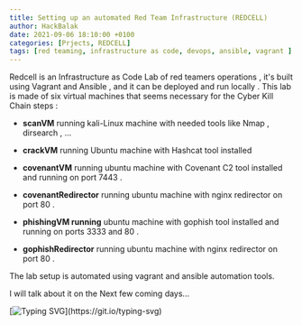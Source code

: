 ```yaml
---
title: Setting up an automated Red Team Infrastructure (REDCELL)
author: HackBalak
date: 2021-09-06 18:10:00 +0100
categories: [Prjects, REDCELL]
tags: [red teaming, infrastructure as code, devops, ansible, vagrant ]
---
```


Redcell is an Infrastructure as Code Lab of red teamers operations , it's built using Vagrant and Ansible , and it can be deployed and run locally .
This lab is made of six virtual machines that seems necessary for the Cyber Kill Chain steps :

- **scanVM** running kali-Linux machine with needed tools like Nmap , dirsearch , ...

- **crackVM** running Ubuntu machine with Hashcat tool installed

- **covenantVM** running ubuntu machine with Covenant C2 tool installed and running on port 7443 .

- **covenantRedirector** running ubuntu machine with nginx redirector on port 80 .

- **phishingVM running** ubuntu machine with gophish tool installed and running on ports 3333 and 80 .

- **gophishRedirector** running ubuntu machine with nginx redirector on port 80 .

The lab setup is automated using vagrant and ansible automation tools.

I will talk about it on the Next few coming days...


[![Typing SVG](https://readme-typing-svg.herokuapp.com?font=comfortaa&color=016EEA&size=24&width=500&lines=Stay+Tunned+.+.+.)](https://git.io/typing-svg)
